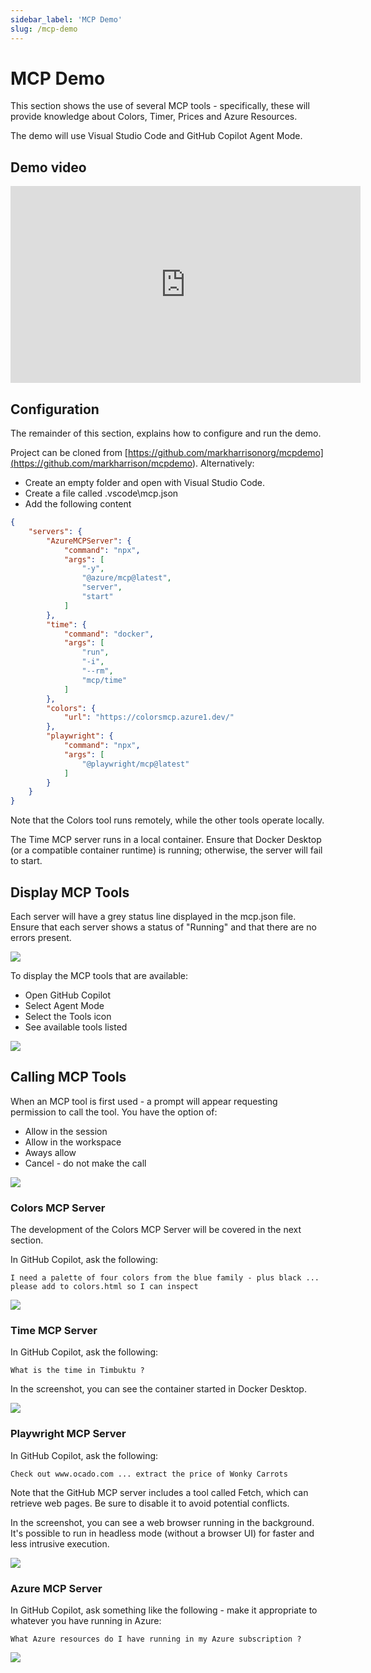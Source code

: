 ```yaml
---
sidebar_label: 'MCP Demo'
slug: /mcp-demo
---
```


# MCP Demo

This section shows the use of several MCP tools - specifically, these will provide knowledge about Colors, Timer, Prices and Azure Resources.  

The demo will use Visual Studio Code and GitHub Copilot Agent Mode. 

## Demo video 

<iframe width="560" height="315" src="https://www.youtube.com/embed/DGr6sjK_fnk" 
title="YouTube video player" frameborder="0" 
allow="accelerometer; autoplay; clipboard-write; encrypted-media; gyroscope; picture-in-picture" 
allowfullscreen></iframe>


## Configuration

The remainder of this section, explains how to configure and run the demo. 

Project can be cloned from [https://github.com/markharrisonorg/mcpdemo](<https://github.com/markharrison/mcpdemo>).  Alternatively:

- Create an empty folder and open with Visual Studio Code.
- Create a file called .vscode\mcp.json
- Add the following content


```json
{
    "servers": {
        "AzureMCPServer": {
            "command": "npx",
            "args": [
                "-y",
                "@azure/mcp@latest",
                "server",
                "start"
            ]
        },
        "time": {
            "command": "docker",
            "args": [
                "run",
                "-i",
                "--rm",
                "mcp/time"
            ]
        },
        "colors": {
            "url": "https://colorsmcp.azure1.dev/"
        },
        "playwright": {
            "command": "npx",
            "args": [
                "@playwright/mcp@latest"
            ]
        }
    }
}

```

Note that the Colors tool runs remotely, while the other tools operate locally.  

The Time MCP server runs in a local container. Ensure that Docker Desktop (or a compatible container runtime) is running; otherwise, the server will fail to start.

## Display MCP Tools

Each server will have a grey status line displayed in the mcp.json file. Ensure that each server shows a status of "Running" and that there are no errors present.

![](images/demo1.png)

To display the MCP tools that are available:

- Open GitHub Copilot
- Select Agent Mode
- Select the Tools icon
- See available tools listed

![](images/demo2.png)


## Calling MCP Tools 

When an MCP tool is first used - a prompt will appear requesting permission to call the tool.  You have the option of: 

- Allow in the session
- Allow in the workspace
- Aways allow
- Cancel - do not make the call 

![](images/demo3.png)


### Colors MCP Server

The development of the Colors MCP Server will be covered in the next section. 

In GitHub Copilot, ask the following:

```text
I need a palette of four colors from the blue family - plus black ... 
please add to colors.html so I can inspect
```

![](images/demo4.png)

### Time MCP Server 

In GitHub Copilot, ask the following:

```text
What is the time in Timbuktu ?
```

In the screenshot, you can see the container started in Docker Desktop.

![](images/demo5.png)


### Playwright MCP Server

In GitHub Copilot, ask the following:

```text
Check out www.ocado.com ... extract the price of Wonky Carrots
```

Note that the GitHub MCP server includes a tool called Fetch, which can retrieve web pages. Be sure to disable it to avoid potential conflicts.

In the screenshot, you can see a web browser running in the background. It's possible to run in headless mode (without a browser UI) for faster and less intrusive execution.

![](images/demo6.png)

### Azure MCP Server

In GitHub Copilot, ask something like the following - make it appropriate to whatever you have running in Azure:

```text
What Azure resources do I have running in my Azure subscription ?
```

![](images/demo7.png)







